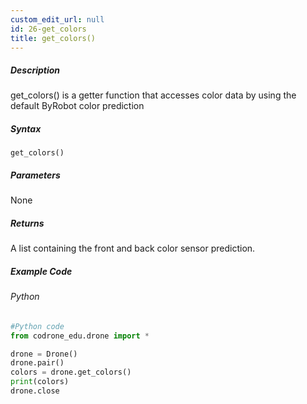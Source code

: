 ```yaml
---
custom_edit_url: null
id: 26-get_colors
title: get_colors()
---
```


##### Description

get_colors() is a getter function that accesses color data by using the default ByRobot color prediction

##### Syntax
```get_colors()```<br />


##### Parameters

None

##### Returns

A list containing the front and back color sensor prediction.

##### Example Code
###### Python
```python
#Python code
from codrone_edu.drone import *

drone = Drone()
drone.pair()
colors = drone.get_colors()
print(colors)
drone.close
```
